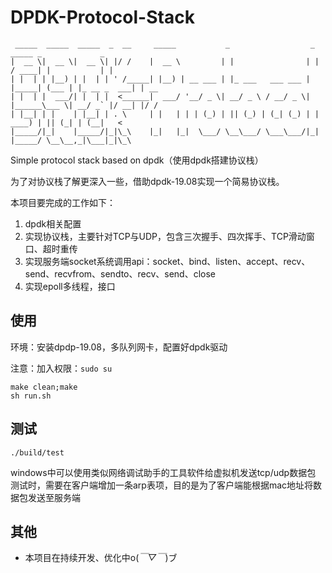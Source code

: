 # DPDK-Protocol-Stack
```
 _____  _____  _____  _  __     _____           _                  _        _____ _             _    
|  __ \|  __ \|  __ \| |/ /    |  __ \         | |                | |      / ____| |           | |   
| |  | | |__) | |  | | ' /_____| |__) | __ ___ | |_ ___   ___ ___ | |_____| (___ | |_ __ _  ___| | __
| |  | |  ___/| |  | |  <______|  ___/ '__/ _ \| __/ _ \ / __/ _ \| |______\___ \| __/ _` |/ __| |/ /
| |__| | |    | |__| | . \     | |   | | | (_) | || (_) | (_| (_) | |      ____) | || (_| | (__|   < 
|_____/|_|    |_____/|_|\_\    |_|   |_|  \___/ \__\___/ \___\___/|_|     |_____/ \__\__,_|\___|_|\_\

```                                                                                     

Simple protocol stack based on dpdk（使用dpdk搭建协议栈）

为了对协议栈了解更深入一些，借助dpdk-19.08实现一个简易协议栈。

本项目要完成的工作如下：
1. dpdk相关配置
2. 实现协议栈，主要针对TCP与UDP，包含三次握手、四次挥手、TCP滑动窗口、超时重传
3. 实现服务端socket系统调用api：socket、bind、listen、accept、recv、send、recvfrom、sendto、recv、send、close
4. 实现epoll多线程，接口

## 使用
环境：安装dpdp-19.08，多队列网卡，配置好dpdk驱动

注意：加入权限：`sudo su `
```shell
make clean;make
sh run.sh
```

## 测试
```shell
./build/test
```
windows中可以使用类似网络调试助手的工具软件给虚拟机发送tcp/udp数据包
测试时，需要在客户端增加一条arp表项，目的是为了客户端能根据mac地址将数据包发送至服务端

## 其他
- 本项目在持续开发、优化中o(*￣▽￣*)ブ